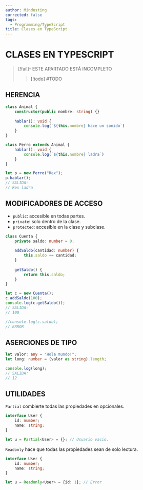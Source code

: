 ```yaml
---
author: Mindusting
corrected: false
tags:
  - Programming/TypeScript
title: Clases en TypeScript
---
```


# CLASES EN TYPESCRIPT

> [!fail]- ESTE APARTADO ESTÁ INCOMPLETO
> > [!todo] #TODO

## HERENCIA

```ts
class Animal {
    constructor(public nombre: string) {}
    
    hablar(): void {
        console.log(`${this.nombre} hace un sonido`)
    }
}

class Perro extends Animal {
    hablar(): void {
        console.log(`${this.nombre} ladra`)
    }
}

let p = new Perro("Rex");
p.hablar();
// SALIDA:
// Rex ladra
```

## MODIFICADORES DE ACCESO

- `public`: accesible en todas partes.
- `private`: solo dentro de la clase.
- `protected`: accesible en la clase y subclase.

```ts
class Cuenta {
    private saldo: number = 0;
    
    addSaldo(cantidad: number) {
        this.saldo += cantidad;
    }
    
    getSaldo() {
        return this.saldo;
    }
}

let c = new Cuenta();
c.addSaldo(100);
console.log(c.getSaldo());
// SALIDA:
// 100

//console.log(c.saldo);
// ERROR
```

## ASERCIONES DE TIPO

```ts
let valor: any = "Hola mundo!";
let long: number = (valor as string).length;

console.log(long);
// SALIDA:
// 12
```

## UTILIDADES

`Partial` combierte todas las propiedades en opcionales.

```ts
interface User {
    id: number;
    name: string;
}

let u = Partial<User> = {}; // Usuario vacio.
```

`Readonly` hace que todas las propiedades sean de solo lectura.

```ts
interface User {
    id: number;
    name: string;
}

let u = Readonly<User> = {id: 1}; // Error
```